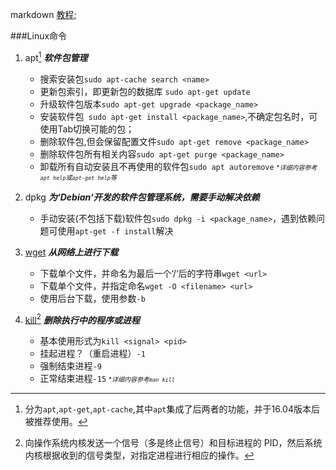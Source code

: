 markdown [教程](https://blog.csdn.net/u014061630/article/details/81359144);

###Linux命令

1. apt[^1] ***软件包管理***
   [^1]:分为`apt`,`apt-get`,`apt-cache`,其中`apt`集成了后两者的功能，并于16.04版本后被推荐使用。
    * 搜索安装包`sudo apt-cache search <name>`
    * 更新包索引，即更新包的数据库 `sudo apt-get update`
    * 升级软件包版本`sudo apt-get upgrade <package_name>`
    * 安装软件包` sudo apt-get install <package_name>`,不确定包名时，可使用Tab切换可能的包；
    * 删除软件包,但会保留配置文件`sudo apt-get remove <package_name>`
    * 删除软件包所有相关内容`sudo apt-get purge <package_name>`
    * 卸载所有自动安装且不再使用的软件包`sudo apt autoremove`
     <font size=1>\**详细内容参考`apt help`或`apt-get help`等*</font>
   
2. dpkg ***为‘Debian‘开发的软件包管理系统，需要手动解决依赖***
    * 手动安装(不包括下载)软件包`sudo dpkg -i <package_name>`，遇到依赖问题可使用`apt-get -f install`解决 
3. [wget](http://lnmp.ailinux.net/wget) ***从网络上进行下载***
    * 下载单个文件，并命名为最后一个‘/‘后的字符串`wget <url>`
    * 下载单个文件，并指定命名`wget -O <filename> <url>`
    * 使用后台下载，使用参数`-b`
4. [kill](http://t.zoukankan.com/zh-dream-p-12336812.html)[^2] ***删除执行中的程序或进程***
   [^2]:向操作系统内核发送一个信号（多是终止信号）和目标进程的 PID，然后系统内核根据收到的信号类型，对指定进程进行相应的操作。
    * 基本使用形式为`kill <signal> <pid>`
    * 挂起进程？（重启进程）`-1`
    * 强制结束进程`-9`
    * 正常结束进程`-15`
   <font size=1>\**详细内容参考`man kill`*</font>

